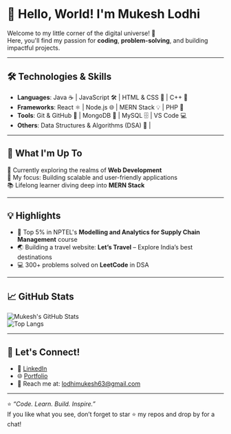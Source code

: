 # 👋 Hello, World! I'm Mukesh Lodhi  

Welcome to my little corner of the digital universe! 🌌  
Here, you'll find my passion for **coding**, **problem-solving**, and building impactful projects.  

---

## 🛠️ Technologies & Skills  
- **Languages**: Java ☕ | JavaScript 🛠️ | HTML & CSS 🎨 | C++ 🚀  
- **Frameworks**: React ⚛️ | Node.js 🌐 | MERN Stack 💡 | PHP 🔧  
- **Tools**: Git & GitHub 🐙 | MongoDB 🍃 | MySQL 🗄️ | VS Code 💻  
- **Others**: Data Structures & Algorithms (DSA) 🧠 | 

---

## 📌 What I'm Up To  
🚀 Currently exploring the realms of  **Web Development**  
🎯 My focus: Building scalable and user-friendly applications  
📚 Lifelong learner diving deep into **MERN Stack**  

---

## 💡 Highlights  
- 🌟 Top 5% in NPTEL's **Modelling and Analytics for Supply Chain Management** course  
- 🌏 Building a travel website: **Let’s Travel** – Explore India’s best destinations  
- 💻 300+ problems solved on **LeetCode** in DSA  

---

## 📈 GitHub Stats  
![Mukesh's GitHub Stats](https://github-readme-stats.vercel.app/api?username=mukeshlodhi-04&show_icons=true&theme=radical)  
![Top Langs](https://github-readme-stats.vercel.app/api/top-langs/?username=mukeshlodhi-04&layout=compact&theme=radical)  

---

## 💬 Let's Connect!  
- 💼 [LinkedIn](https://www.linkedin.com/in/mukeshlodhi04/)  
- 🌐 [Portfolio](https://mukeshlodhi-04.github.io/PersonalPortfolio/)  
- 📧 Reach me at: lodhimukesh63@gmail.com 

---

⭐️ *“Code. Learn. Build. Inspire.”*  
If you like what you see, don’t forget to star ⭐ my repos and drop by for a chat!  
